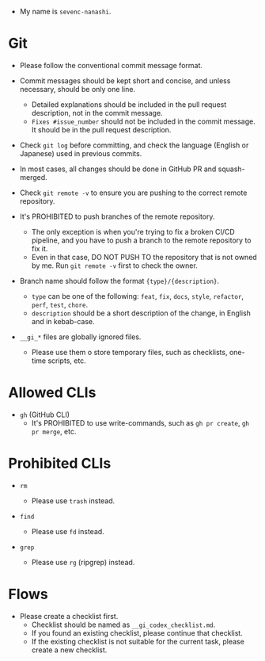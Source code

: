 - My name is `sevenc-nanashi`.

# Git

- Please follow the conventional commit message format.
- Commit messages should be kept short and concise, and unless necessary, should be only one line.
  - Detailed explanations should be included in the pull request description, not in the commit message.
  - `Fixes #issue_number` should not be included in the commit message. It should be in the pull request description.
- Check `git log` before committing, and check the language (English or Japanese) used in previous commits.
- In most cases, all changes should be done in GitHub PR and squash-merged.
- Check `git remote -v` to ensure you are pushing to the correct remote repository.
- It's PROHIBITED to push branches of the remote repository.
  - The only exception is when you're trying to fix a broken CI/CD pipeline, and you have to push a branch to the remote repository to fix it.
  - Even in that case, DO NOT PUSH TO the repository that is not owned by me. Run `git remote -v` first to check the owner.

- Branch name should follow the format `{type}/{description}`.
  - `type` can be one of the following: `feat`, `fix`, `docs`, `style`, `refactor`, `perf`, `test`, `chore`.
  - `description` should be a short description of the change, in English and in kebab-case.

- `__gi_*` files are globally ignored files.
  - Please use them o store temporary files, such as checklists, one-time scripts, etc.

# Allowed CLIs

- `gh` (GitHub CLI)
  - It's PROHIBITED to use write-commands, such as `gh pr create`, `gh pr merge`, etc.

# Prohibited CLIs

- `rm`
  - Please use `trash` instead.

- `find`
  - Please use `fd` instead.

- `grep`
  - Please use `rg` (ripgrep) instead.

# Flows

- Please create a checklist first.
  - Checklist should be named as `__gi_codex_checklist.md`.
  - If you found an existing checklist, please continue that checklist.
  - If the existing checklist is not suitable for the current task, please create a new checklist.
